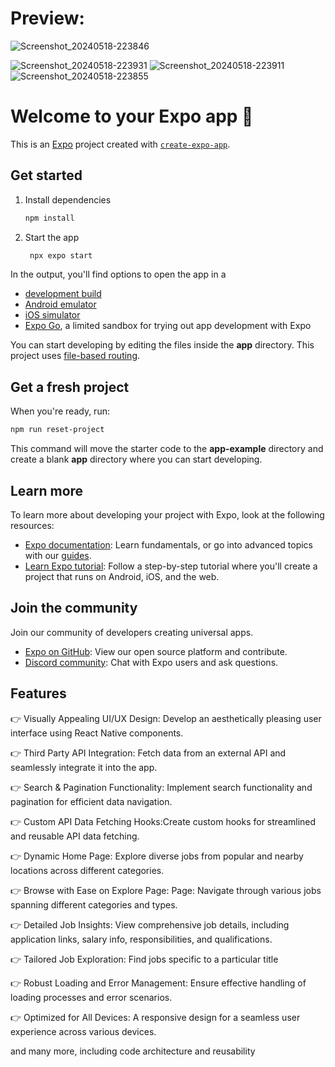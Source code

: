 # Preview:
![Screenshot_20240518-223846](https://github.com/harishakaharu/jobDashboard_Native/assets/92537253/e4d481b3-6326-472b-a768-39cac7a8d08c)

![Screenshot_20240518-223931](https://github.com/harishakaharu/jobDashboard_Native/assets/92537253/dd7c2671-5199-4eac-aeb7-0fe2c8536ec4)
![Screenshot_20240518-223911](https://github.com/harishakaharu/jobDashboard_Native/assets/92537253/13ef686e-f01d-4bc7-bf37-ac7401214c63)
![Screenshot_20240518-223855](https://github.com/harishakaharu/jobDashboard_Native/assets/92537253/e003c5ed-e658-4fd0-b849-3ce56592eea2)





# Welcome to your Expo app 👋

This is an [Expo](https://expo.dev) project created with [`create-expo-app`](https://www.npmjs.com/package/create-expo-app).

## Get started

1. Install dependencies

   ```bash
   npm install
   ```

2. Start the app

   ```bash
    npx expo start
   ```

In the output, you'll find options to open the app in a

- [development build](https://docs.expo.dev/develop/development-builds/introduction/)
- [Android emulator](https://docs.expo.dev/workflow/android-studio-emulator/)
- [iOS simulator](https://docs.expo.dev/workflow/ios-simulator/)
- [Expo Go](https://expo.dev/go), a limited sandbox for trying out app development with Expo

You can start developing by editing the files inside the **app** directory. This project uses [file-based routing](https://docs.expo.dev/router/introduction).

## Get a fresh project

When you're ready, run:

```bash
npm run reset-project
```

This command will move the starter code to the **app-example** directory and create a blank **app** directory where you can start developing.

## Learn more

To learn more about developing your project with Expo, look at the following resources:

- [Expo documentation](https://docs.expo.dev/): Learn fundamentals, or go into advanced topics with our [guides](https://docs.expo.dev/guides).
- [Learn Expo tutorial](https://docs.expo.dev/tutorial/introduction/): Follow a step-by-step tutorial where you'll create a project that runs on Android, iOS, and the web.

## Join the community

Join our community of developers creating universal apps.

- [Expo on GitHub](https://github.com/expo/expo): View our open source platform and contribute.
- [Discord community](https://chat.expo.dev): Chat with Expo users and ask questions.

## Features

👉 Visually Appealing UI/UX Design: Develop an aesthetically pleasing user interface using React Native components.

👉 Third Party API Integration: Fetch data from an external API and seamlessly integrate it into the app.

👉 Search & Pagination Functionality: Implement search functionality and pagination for efficient data navigation.

👉 Custom API Data Fetching Hooks:Create custom hooks for streamlined and reusable API data fetching.

👉 Dynamic Home Page: Explore diverse jobs from popular and nearby locations across different categories.

👉 Browse with Ease on Explore Page: Page: Navigate through various jobs spanning different categories and types.

👉 Detailed Job Insights: View comprehensive job details, including application links, salary info, responsibilities, and qualifications.

👉 Tailored Job Exploration: Find jobs specific to a particular title

👉 Robust Loading and Error Management: Ensure effective handling of loading processes and error scenarios.

👉 Optimized for All Devices: A responsive design for a seamless user experience across various devices.

and many more, including code architecture and reusability
